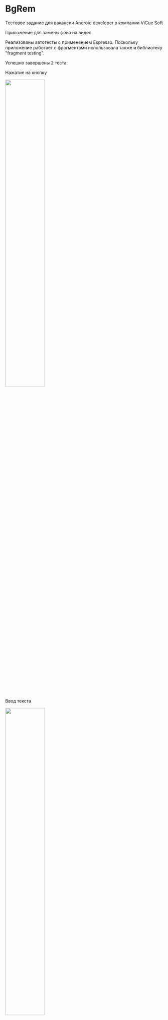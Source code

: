 # BgRem

Тестовое задание для вакансии Android developer в компании ViCue Soft

Приложение для замены фона на видео. 

Реализованы автотесты с применением Espresso. Поскольку приложение работает с фрагментами использовала также и библиотеку "fragment testing". 

Успешно завершены 2 теста:

Нажатие на кнопку 

<img src="https://user-images.githubusercontent.com/88279403/180870970-d229671a-db4b-4210-80e4-20df51982b7e.jpg" width=50% height=50%>

Ввод текста

<img src="https://user-images.githubusercontent.com/88279403/180871066-05055496-1949-41b2-accb-eda4b8e95f11.jpg" width=50% height=50%>


**Реализовано:** 
- Заставка, 
- Отправка запроса на сервер, получение ответа от сервера,
- Загрузка видео из хранилища, 
- Запрос разрешений у пользователя, 
- Изменение фона на готовый на сервере. 

**Использованы следующие технологии:** 
Kotlin, Чистая архитектура, Jetpack, Layouts, Hilt, Retrofit, OkHttp, View Binding, Flow, LiveData, Exoplayer, MVVM, Coroutines, Fragments, Activities, Material Design


<img src="https://user-images.githubusercontent.com/88279403/179234133-33837b3e-eb29-4937-ba22-b9f01866097b.png" width=50% height=50%>
<img src="https://user-images.githubusercontent.com/88279403/179234155-84409f96-3f23-4ecd-8ed0-d3ea1b146cf6.png" width=50% height=50%>
<img src="https://user-images.githubusercontent.com/88279403/179234174-1af989fa-e12f-47c4-b326-352c0b09a095.png" width=50% height=50%>
<img src="https://user-images.githubusercontent.com/88279403/179234185-76dc6361-f389-47e6-92bd-0e97237c7fd2.png" width=50% height=50%>
